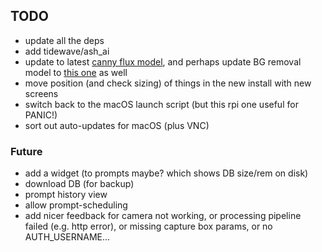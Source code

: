 ## TODO

- update all the deps
- add tidewave/ash_ai
- update to latest
  [canny flux model](https://replicate.com/black-forest-labs/flux-canny-dev),
  and perhaps update BG removal model to
  [this one](https://replicate.com/851-labs/background-remover) as well
- move position (and check sizing) of things in the new install with new screens
- switch back to the macOS launch script (but this rpi one useful for PANIC!)
- sort out auto-updates for macOS (plus VNC)

### Future

- add a widget (to prompts maybe? which shows DB size/rem on disk)
- download DB (for backup)
- prompt history view
- allow prompt-scheduling
- add nicer feedback for camera not working, or processing pipeline failed (e.g.
  http error), or missing capture box params, or no AUTH_USERNAME...
